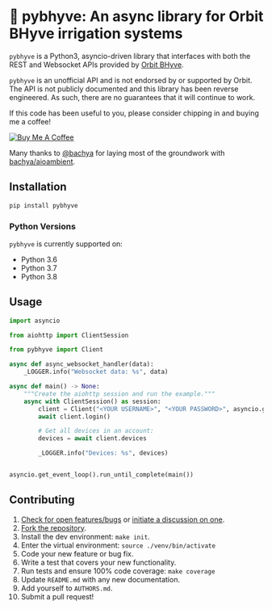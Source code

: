 # 🚰 pybhyve: An async library for Orbit BHyve irrigation systems

`pybhyve` is a Python3, asyncio-driven library that interfaces with both the
REST and Websocket APIs provided by [Orbit BHyve](https://orbitbhyve.com/).

`pybhyve` is an unofficial API and is not endorsed by or supported by Orbit. The API
is not publicly documented and this library has been reverse engineered. As such,
there are no guarantees that it will continue to work.

If this code has been useful to you, please consider chipping in and buying me a coffee!

<a href="https://www.buymeacoffee.com/sebr" target="_blank"><img src="https://www.buymeacoffee.com/assets/img/custom_images/orange_img.png" alt="Buy Me A Coffee"></a>

Many thanks to [@bachya](https://github.com/bachya/) for laying most of the groundwork with [bachya/aioambient](https://github.com/bachya/aioambient/).

## Installation

```python
pip install pybhyve
```

### Python Versions

`pybhyve` is currently supported on:

- Python 3.6
- Python 3.7
- Python 3.8

## Usage

```python
import asyncio

from aiohttp import ClientSession

from pybhyve import Client

async def async_websocket_handler(data):
    _LOGGER.info("Websocket data: %s", data)

async def main() -> None:
    """Create the aiohttp session and run the example."""
    async with ClientSession() as session:
        client = Client("<YOUR USERNAME>", "<YOUR PASSWORD>", asyncio.get_event_loop(), session, async_websocket_handler)
        await client.login()

        # Get all devices in an account:
        devices = await client.devices

        _LOGGER.info("Devices: %s", devices)


asyncio.get_event_loop().run_until_complete(main())
```

## Contributing

1. [Check for open features/bugs](https://github.com/sebr/pybhyve/issues)
   or [initiate a discussion on one](https://github.com/sebr/pybhyve/issues/new).
2. [Fork the repository](https://github.com/sebr/pybhyve/fork).
3. Install the dev environment: `make init`.
4. Enter the virtual environment: `source ./venv/bin/activate`
5. Code your new feature or bug fix.
6. Write a test that covers your new functionality.
7. Run tests and ensure 100% code coverage: `make coverage`
8. Update `README.md` with any new documentation.
9. Add yourself to `AUTHORS.md`.
10. Submit a pull request!
